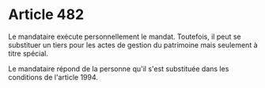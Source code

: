 # Article 482

Le mandataire exécute personnellement le mandat. Toutefois, il peut se substituer un tiers pour les actes de gestion du patrimoine mais seulement à titre spécial.

Le mandataire répond de la personne qu'il s'est substituée dans les conditions de l'article 1994.
